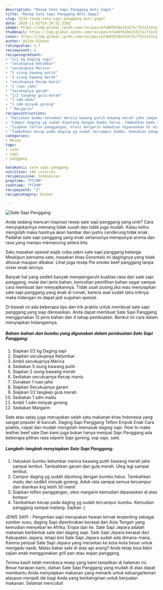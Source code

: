 ```yaml
---
description: "Resep Sate Sapi Panggang Anti Gagal"
title: "Resep Sate Sapi Panggang Anti Gagal"
slug: 3234-resep-sate-sapi-panggang-anti-gagal
date: 2020-11-02T14:19:51.528Z
image: https://img-global.cpcdn.com/recipes/e7a00f610e33327e/751x532cq70/sate-sapi-panggang-foto-resep-utama.jpg
thumbnail: https://img-global.cpcdn.com/recipes/e7a00f610e33327e/751x532cq70/sate-sapi-panggang-foto-resep-utama.jpg
cover: https://img-global.cpcdn.com/recipes/e7a00f610e33327e/751x532cq70/sate-sapi-panggang-foto-resep-utama.jpg
author: Hulda Gibson
ratingvalue: 3.7
reviewcount: 4
recipeingredient:
- "1/2 kg Daging sapi"
- "secukupnya Ketumbar"
- "secukupnya Merica"
- "5 siung bawang putih"
- "2 siung bawang merah"
- "secukupnya Kecap manis"
- "1 ruas jahe"
- "Secukupnya garam"
- "1/2 tangkep gula merah"
- "1 sdm madu"
- "1 sdm minyak goreng"
- " Margarin"
recipeinstructions:
- "Haluskan bumbu ketumbar merica bawang putih bawang merah jahe sampai lembut. Tambahkan garam dan gula merah. Uleg lagi sampai lembut."
- "Campur daging yg sudah dipotong dengan bumbu halus. Tambahkan madu dan sedikit minyak goreng. Aduk rata sampai semua tercampur dan diamkan krg lebih 30 menit"
- "Siapkan teflon panggangan, olesi margarin kemudian dipanaskan di atas kompor"
- "Tambahkan kecap pada daging yg sudah tercampur bumbu. Kemudian panggang sampai matang. Sajikan :)"
categories:
- Resep
tags:
- sate
- sapi
- panggang

katakunci: sate sapi panggang 
nutrition: 185 calories
recipecuisine: Indonesian
preptime: "PT29M"
cooktime: "PT34M"
recipeyield: "2"
recipecategory: Dinner

---
```



![Sate Sapi Panggang](https://img-global.cpcdn.com/recipes/e7a00f610e33327e/751x532cq70/sate-sapi-panggang-foto-resep-utama.jpg)

Anda sedang mencari inspirasi resep sate sapi panggang yang unik? Cara menyiapkannya memang tidak susah dan tidak juga mudah. Kalau keliru mengolah maka hasilnya akan hambar dan justru cenderung tidak enak. Padahal sate sapi panggang yang enak seharusnya mempunyai aroma dan rasa yang mampu memancing selera kita.

Satu masakan spesial wajib coba yakni sate sapi panggang belanga. Meskipun bernama sate, masakan khas Gorontalo ini dagingnya yang tidak ditusuk maupun dibakar. Lihat juga resep Pie smoke beef panggang tanpa mixer enak lainnya.

Banyak hal yang sedikit banyak mempengaruhi kualitas rasa dari sate sapi panggang, mulai dari jenis bahan, kemudian pemilihan bahan segar sampai cara membuat dan menyajikannya. Tidak usah pusing jika mau menyiapkan sate sapi panggang yang enak di rumah, karena asal sudah tahu triknya maka hidangan ini dapat jadi suguhan spesial.


Di bawah ini ada beberapa tips dan trik praktis untuk membuat sate sapi panggang yang siap dikreasikan. Anda dapat membuat Sate Sapi Panggang menggunakan 12 jenis bahan dan 4 tahap pembuatan. Berikut ini cara dalam menyiapkan hidangannya.

<!--inarticleads1-->

##### Bahan-bahan dan bumbu yang digunakan dalam pembuatan Sate Sapi Panggang:

1. Siapkan 1/2 kg Daging sapi
1. Siapkan secukupnya Ketumbar
1. Ambil secukupnya Merica
1. Sediakan 5 siung bawang putih
1. Siapkan 2 siung bawang merah
1. Sediakan secukupnya Kecap manis
1. Gunakan 1 ruas jahe
1. Siapkan Secukupnya garam
1. Siapkan 1/2 tangkep gula merah
1. Sediakan 1 sdm madu
1. Ambil 1 sdm minyak goreng
1. Sediakan  Margarin


Sate atau satay juga merupakan salah satu makanan khas Indonesia yang sangat populer di kancah. Daging Sapi Panggang Teflon Empuk Enak Cara praktis, cepat dan mudah mengolah memasak daging sapi. How to make leather beef sate Dan kami juga bukan hanya menjual Sapi Panggang ada beberapa pilihan rasa seperti Sapi goreng, sop sapi, sate. 

<!--inarticleads2-->

##### Langkah-langkah menyiapkan Sate Sapi Panggang:

1. Haluskan bumbu ketumbar merica bawang putih bawang merah jahe sampai lembut. Tambahkan garam dan gula merah. Uleg lagi sampai lembut.
1. Campur daging yg sudah dipotong dengan bumbu halus. Tambahkan madu dan sedikit minyak goreng. Aduk rata sampai semua tercampur dan diamkan krg lebih 30 menit
1. Siapkan teflon panggangan, olesi margarin kemudian dipanaskan di atas kompor
1. Tambahkan kecap pada daging yg sudah tercampur bumbu. Kemudian panggang sampai matang. Sajikan :)


JENIS SAPI - Pengertian sapi merupakan hewan ternak terpenting sebagai sumber susu, daging Sapi diperkirakan berasal dari Asia Tengah yang kemudian menyebar ke Afrika, Eropa dan ke. Sate Sapi Jepara adalah makanan berbentuk sate dari daging sapi. Sate Sapi Jepara berasal dari Kabupaten Jepara, tetapi kini Sate Sapi Jepara sudah ada dimana-mana, Karena penjual Sate Sapi Jepara yang merantau ke kota-kota besar untuk mengadu nasib. Malas bakar sate di atas api arang? Anda tetap bisa bikin sajian enak menggunakan grill pan atau wajan panggang. 

Terima kasih telah membaca resep yang kami tampilkan di halaman ini. Besar harapan kami, olahan Sate Sapi Panggang yang mudah di atas dapat membantu Anda menyiapkan makanan yang menarik untuk keluarga/teman ataupun menjadi ide bagi Anda yang berkeinginan untuk berjualan makanan. Selamat mencoba!
